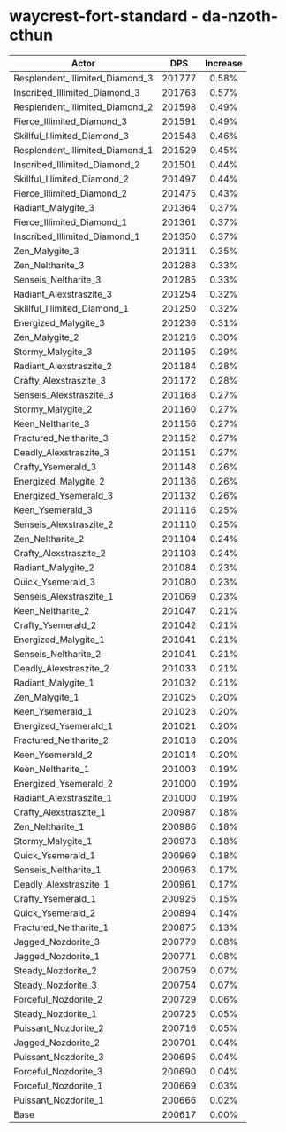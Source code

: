 # waycrest-fort-standard - da-nzoth-cthun
| Actor | DPS | Increase |
|---|:---:|:---:|
|Resplendent_Illimited_Diamond_3|201777|0.58%|
|Inscribed_Illimited_Diamond_3|201763|0.57%|
|Resplendent_Illimited_Diamond_2|201598|0.49%|
|Fierce_Illimited_Diamond_3|201591|0.49%|
|Skillful_Illimited_Diamond_3|201548|0.46%|
|Resplendent_Illimited_Diamond_1|201529|0.45%|
|Inscribed_Illimited_Diamond_2|201501|0.44%|
|Skillful_Illimited_Diamond_2|201497|0.44%|
|Fierce_Illimited_Diamond_2|201475|0.43%|
|Radiant_Malygite_3|201364|0.37%|
|Fierce_Illimited_Diamond_1|201361|0.37%|
|Inscribed_Illimited_Diamond_1|201350|0.37%|
|Zen_Malygite_3|201311|0.35%|
|Zen_Neltharite_3|201288|0.33%|
|Senseis_Neltharite_3|201285|0.33%|
|Radiant_Alexstraszite_3|201254|0.32%|
|Skillful_Illimited_Diamond_1|201250|0.32%|
|Energized_Malygite_3|201236|0.31%|
|Zen_Malygite_2|201216|0.30%|
|Stormy_Malygite_3|201195|0.29%|
|Radiant_Alexstraszite_2|201184|0.28%|
|Crafty_Alexstraszite_3|201172|0.28%|
|Senseis_Alexstraszite_3|201168|0.27%|
|Stormy_Malygite_2|201160|0.27%|
|Keen_Neltharite_3|201156|0.27%|
|Fractured_Neltharite_3|201152|0.27%|
|Deadly_Alexstraszite_3|201151|0.27%|
|Crafty_Ysemerald_3|201148|0.26%|
|Energized_Malygite_2|201136|0.26%|
|Energized_Ysemerald_3|201132|0.26%|
|Keen_Ysemerald_3|201116|0.25%|
|Senseis_Alexstraszite_2|201110|0.25%|
|Zen_Neltharite_2|201104|0.24%|
|Crafty_Alexstraszite_2|201103|0.24%|
|Radiant_Malygite_2|201084|0.23%|
|Quick_Ysemerald_3|201080|0.23%|
|Senseis_Alexstraszite_1|201069|0.23%|
|Keen_Neltharite_2|201047|0.21%|
|Crafty_Ysemerald_2|201042|0.21%|
|Energized_Malygite_1|201041|0.21%|
|Senseis_Neltharite_2|201041|0.21%|
|Deadly_Alexstraszite_2|201033|0.21%|
|Radiant_Malygite_1|201032|0.21%|
|Zen_Malygite_1|201025|0.20%|
|Keen_Ysemerald_1|201023|0.20%|
|Energized_Ysemerald_1|201021|0.20%|
|Fractured_Neltharite_2|201018|0.20%|
|Keen_Ysemerald_2|201014|0.20%|
|Keen_Neltharite_1|201003|0.19%|
|Energized_Ysemerald_2|201000|0.19%|
|Radiant_Alexstraszite_1|201000|0.19%|
|Crafty_Alexstraszite_1|200987|0.18%|
|Zen_Neltharite_1|200986|0.18%|
|Stormy_Malygite_1|200978|0.18%|
|Quick_Ysemerald_1|200969|0.18%|
|Senseis_Neltharite_1|200963|0.17%|
|Deadly_Alexstraszite_1|200961|0.17%|
|Crafty_Ysemerald_1|200925|0.15%|
|Quick_Ysemerald_2|200894|0.14%|
|Fractured_Neltharite_1|200875|0.13%|
|Jagged_Nozdorite_3|200779|0.08%|
|Jagged_Nozdorite_1|200771|0.08%|
|Steady_Nozdorite_2|200759|0.07%|
|Steady_Nozdorite_3|200754|0.07%|
|Forceful_Nozdorite_2|200729|0.06%|
|Steady_Nozdorite_1|200725|0.05%|
|Puissant_Nozdorite_2|200716|0.05%|
|Jagged_Nozdorite_2|200701|0.04%|
|Puissant_Nozdorite_3|200695|0.04%|
|Forceful_Nozdorite_3|200690|0.04%|
|Forceful_Nozdorite_1|200669|0.03%|
|Puissant_Nozdorite_1|200666|0.02%|
|Base|200617|0.00%|
